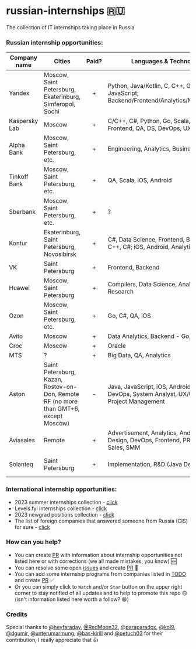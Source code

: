 # russian-internships 🇷🇺
The collection of IT internships taking place in Russia

### Russian internship opportunities:

| Company name         | Cities                  | Paid? | Languages & Technologies | Link                 |
| -------------------- | ----------------------- | :-----: | ------------------------ | -------------------- |
| Yandex               | Moscow, Saint Petersburg, Ekaterinburg, Simferopol, Sochi | + | Python, Java/Kotlin, C, C++, Go, Scala, JavaScript; Backend/Frontend/Analytics/ML/Android/iOS | [click](https://yandex.ru/yaintern) [click](https://dev.go.yandex/internships) |
| Kaspersky Lab               | Moscow | + | С/C++, C#, Python, Go, Scala, Java, iOS, Frontend, QA, DS, DevOps, UX/UI, Mobile | [click](https://careers.kaspersky.ru/events/safeboard-2023) [click](https://careers.kaspersky.ru/vacancy/) |
| Alpha Bank               | Moscow, Saint Petersburg, etc. | + | Engineering, Analytics, Business | [click](https://job.alfabank.ru/vacancies) |
| Tinkoff Bank               | Moscow, Saint Petersburg, etc. | + | QA, Scala, iOS, Android | [click](https://fintech.tinkoff.ru/) |
| Sberbank               | Moscow, Saint Petersburg, etc. | + | ? | [click](https://sbergraduate.ru/sberseasons-regions/) |
| Kontur               | Ekaterinburg, Saint Petersburg, Novosibirsk | + | C#, Data Science, Frontend, Backend - Java, C++, C#; iOS, Android, Analytics, QA | [click](https://kontur.ru/education/programs/intern) |
| VK               | Saint Petersburg | + | Frontend, Backend | [click](https://vk.com/jobs) |
| Huawei               | Moscow, Saint Petersburg | + | Compilers, Data Science, Analytics, Research | [click](https://career.huawei.ru/) |
| Ozon               | Moscow, Saint Petersburg, etc. | + | Go, C#, QA, iOS | [click](https://job.ozon.ru/vacancy/?query=&city=6&study_vacancies=on) |
| Avito               | Moscow | + | Data Analytics, Backend - Go, PHP | [click](https://start.avito.ru/?_ga=2.133158862.1330846862.1597790879-1388562843.1597790879) |
| Croc               | Moscow | + | Oracle | [click](https://www.croc.ru/career/vacancies/detail/85028/) |
| MTS               | ? | + | Big Data, QA, Analytics | [click](https://intern.it-mts-job.ru/) |
| Aston | Saint Petersburg, Kazan, Rostov-on-Don, Remote RF (no more than GMT+6, except Moscow) | - | Java, JavaScript, iOS, Android, AQA, QA, DevOps, System Analyst, UX/UI Design, Project Management | [click](https://astondevs.ru/internship)
| Aviasales | Remote | + | Advertisement, Analytics, Android, Backend, Design, DevOps, Frontend, PR, Marketing, Sales, SMM | [click](https://www.aviasales.ru/about/vacancies) 
| Solanteq | Saint Petersburg | + | Implementation, R&D (Java Developer) | [click](https://spb.hh.ru/vacancy/79398830?hhtmFrom=employer_vacancies) [click](https://spb.hh.ru/vacancy/79007224?hhtmFrom=employer_vacancies) [click](https://solanteq.ru/%d0%b2%d0%b0%d0%ba%d0%b0%d0%bd%d1%81%d0%b8%d0%b8/)

### International internship opportunities:
* 2023 summer internships collection - [click](https://github.com/pittcsc/Summer2023-Internships)
* Levels.fyi internships collection - [click](https://www.levels.fyi/internships/)
* 2023 newgrad positions collection - [click](https://github.com/coderQuad/New-Grad-Positions-2023)
* The list of foreign companies that answered someone from Russia (CIS) for sure - [click](/Additional_list_of_companies.md)

### How can you help?
* You can create [PR](PR.md) with information about internship opportunities not listed here or with corrections (we all made mistakes, you know) 🆕
* You can resolve some open [issues](/../../issues) and create [PR](PR.md) 🐞
* You can add some internship programs from companies listed in [TODO](TODO.md) and create [PR](PR.md) ✅
* Or you can simply click to `Watch` and/or `Star` button on the upper right corner to stay notified of all updates and to help to promote this repo 🙃 (isn't information listed here worth a follow? 😄)

### Credits
Special thanks to [@heyfaraday](https://github.com/heyfaraday), [@RedMoon32](https://github.com/RedMoon32), [@paraparadox](https://github.com/paraparadox), [@kol9](https://github.com/kol9), [@dgumir](https://github.com/dgumirov?tab=repositories), [@unterumarmung](https://github.com/unterumarmung), [@bas-kirill](https://github.com/bas-kirill) and [@petuch03](https://github.com/petuch03) for their contribution, I really appreciate that 👍
